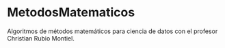# MetodosMatematicos
Algoritmos de métodos matemáticos para ciencia de datos con el profesor Christian Rubio Montiel.
